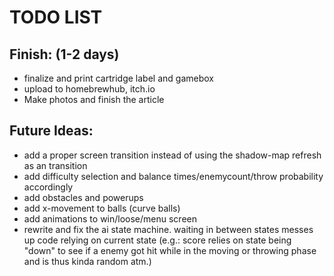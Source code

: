 # TODO LIST

## Finish: (1-2 days)
- finalize and print cartridge label and gamebox
- upload to homebrewhub, itch.io
- Make photos and finish the article

## Future Ideas:
- add a proper screen transition instead of using the shadow-map refresh as an transition
- add difficulty selection and balance times/enemycount/throw probability accordingly
- add obstacles and powerups
- add x-movement to balls (curve balls)
- add animations to win/loose/menu screen
- rewrite and fix the ai state machine. waiting in between states messes up code relying on current state (e.g.: score relies on state being "down" to see if a enemy got hit while in the moving or throwing phase and is thus kinda random atm.)